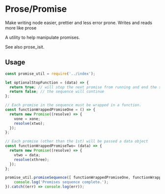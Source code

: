 # Prose/Promise

Make writing node easier, prettier and less error prone. Writes and reads more like prose

A utility to help manipulate promises.

See also prose_isit.

## Usage

```javascript
const promise_util = require('../index');

let optionalStopFunction = (data) => {
  return true; // will stop the next promise from running and end the sequence
  return false; // the sequence will continue
};

// Each promise in the sequence must be wrapped in a function.
const functionWrappedPromiseOne = () => {
  return new Promise((resolve) => {
    vone = xone;
    resolve(xtwo);
  });
};

// Each promise (other than the 1st) will be passed a data object
const functionWrappedPromiseTwo= (data) => {
  return new Promise((resolve) => {
    vtwo = data;
    resolve(xthree);
  });
};

promise_util.promiseSequence([ functionWrappedPromiseOne, functionWrappedPromiseTwo], optionalStopFunction).then(() => {
	console.log('Promises sequence complete.');
}).catch((err) => console.log(err));

```
